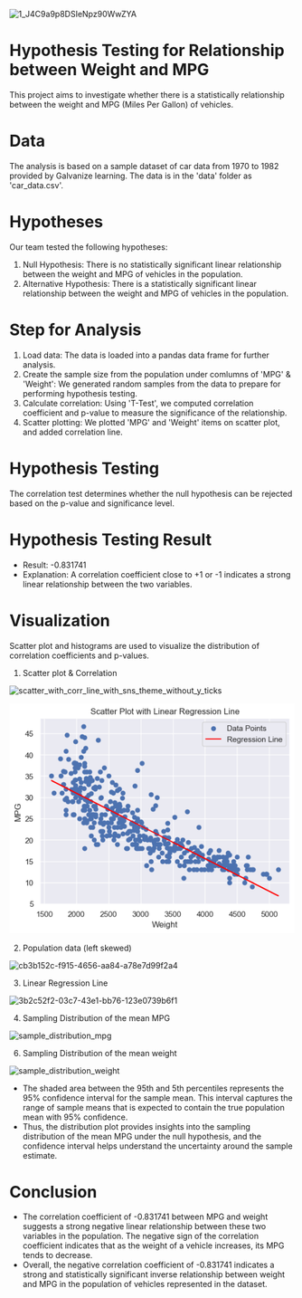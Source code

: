 ![1_J4C9a9p8DSIeNpz90WwZYA](https://github.com/mesege1/stats_case_study/assets/135185712/ac1cca62-656e-40fb-bc8c-54f87f9e89e4)

# Hypothesis Testing for Relationship between Weight and MPG
This project aims to investigate whether there is a statistically relationship between the weight and MPG (Miles Per Gallon) of vehicles.
# Data
The analysis is based on a sample dataset of car data from 1970 to 1982 provided by Galvanize learning. The data is in the 'data' folder as 'car_data.csv'.
# Hypotheses
Our team tested the following hypotheses:
1. Null Hypothesis: There is no statistically significant linear relationship between the weight and MPG of vehicles in the population. 
2. Alternative Hypothesis: There is a statistically significant linear relationship between the weight and MPG of vehicles in the population.
# Step for Analysis
1. Load data: The data is loaded into a pandas data frame for further analysis.
2. Create the sample size from the population under comlumns of 'MPG' & 'Weight': We generated random samples from the data to prepare for performing hypothesis testing.
4. Calculate correlation: Using 'T-Test', we computed correlation coefficient and p-value to measure the significance of the relationship.
5. Scatter plotting: We plotted 'MPG' and 'Weight' items on scatter plot, and added correlation line. 
# Hypothesis Testing
The correlation test determines whether the null hypothesis can be rejected based on the p-value and significance level.
# Hypothesis Testing Result
- Result: -0.831741
- Explanation: A correlation coefficient close to +1 or -1 indicates a strong linear relationship between the two variables. 
# Visualization
Scatter plot and histograms are used to visualize the distribution of correlation coefficients and p-values.
1. Scatter plot & Correlation

![scatter_with_corr_line_with_sns_theme_without_y_ticks](https://github.com/mesege1/stats_case_study/assets/135185712/64d51c40-6690-4c71-a33a-34b86e3e257d)

![Scatterplot_linear_regression](images/Scatterplot_linear_regression.png)

2. Population data (left skewed)

![cb3b152c-f915-4656-aa84-a78e7d99f2a4](https://github.com/mesege1/stats_case_study/assets/135185712/0944ca40-c12d-45eb-b3a2-6d13b1927de5)

3. Linear Regression Line

![3b2c52f2-03c7-43e1-bb76-123e0739b6f1](https://github.com/mesege1/stats_case_study/assets/135185712/e06246b1-7b57-4f70-a18b-1af3613adc98)

4. Sampling Distribution of the mean MPG

![sample_distribution_mpg](https://github.com/mesege1/stats_case_study/assets/135185712/aef91e8c-b7c7-48ac-a510-4268a826c7f4)

6. Sampling Distribution of the mean weight

![sample_distribution_weight](https://github.com/mesege1/stats_case_study/assets/135185712/117658d8-b571-45a1-b31a-c51465bf4392)

- The shaded area between the 95th and 5th percentiles represents the 95% confidence interval for the sample mean. This interval captures the range of sample means that is expected to contain the true population mean with 95% confidence.
- Thus, the distribution plot provides insights into the sampling distribution of the mean MPG under the null hypothesis, and the confidence interval helps understand the uncertainty around the sample estimate.
# Conclusion
- The correlation coefficient of -0.831741 between MPG and weight suggests a strong negative linear relationship between these two variables in the population. The negative sign of the correlation coefficient indicates that as the weight of a vehicle increases, its MPG tends to decrease.
- Overall, the negative correlation coefficient of -0.831741 indicates a strong and statistically significant inverse relationship between weight and MPG in the population of vehicles represented in the dataset.
